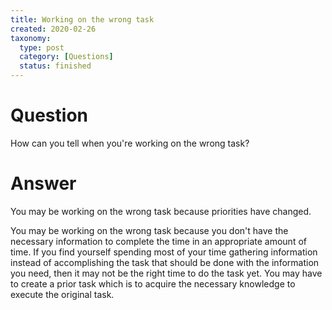 ```yaml
---
title: Working on the wrong task
created: 2020-02-26
taxonomy:
  type: post
  category: [Questions]
  status: finished
---
```


# Question
How can you tell when you're working on the wrong task?

# Answer
You may be working on the wrong task because priorities have changed.

You may be working on the wrong task because you don't have the necessary information to complete the time in an appropriate amount of time. If you find yourself spending most of your time gathering information instead of accomplishing the task that should be done with the information you need, then it may not be the right time to do the task yet. You may have to create a prior task which is to acquire the necessary knowledge to execute the original task.
